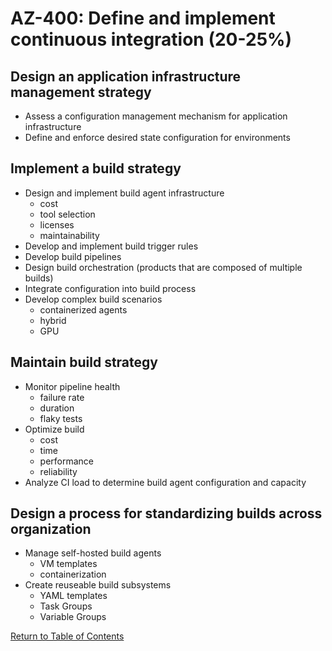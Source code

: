 # AZ-400: Define and implement continuous integration (20-25%)

## Design an application infrastructure management strategy
- Assess a configuration management mechanism for application infrastructure
- Define and enforce desired state configuration for environments

## Implement a build strategy
- Design and implement build agent infrastructure
    - cost
    - tool selection
    - licenses
    - maintainability
- Develop and implement build trigger rules
- Develop build pipelines
- Design build orchestration (products that are composed of multiple builds)
- Integrate configuration into build process
- Develop complex build scenarios
    - containerized agents
    - hybrid
    - GPU

## Maintain build strategy
- Monitor pipeline health
    - failure rate
    - duration
    - flaky tests
- Optimize build
    - cost
    - time
    - performance
    - reliability
- Analyze CI load to determine build agent configuration and capacity

## Design a process for standardizing builds across organization
- Manage self-hosted build agents
    - VM templates
    - containerization
- Create reuseable build subsystems
    - YAML templates
    - Task Groups
    - Variable Groups

[Return to Table of Contents](README.md)